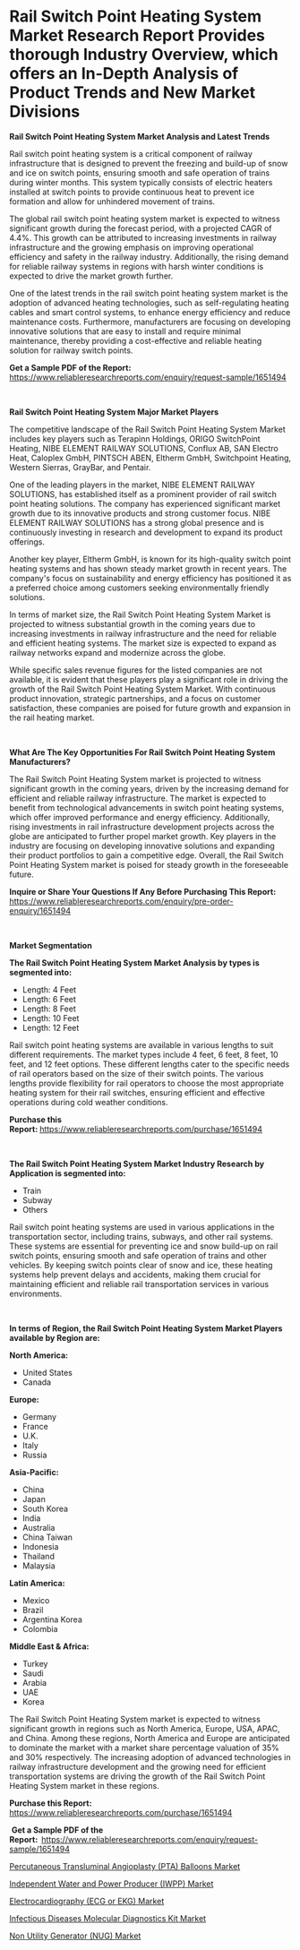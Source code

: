 <p><h1>Rail Switch Point Heating System Market Research Report Provides thorough Industry Overview, which offers an In-Depth Analysis of Product Trends and New Market Divisions</h1></p><p><strong>Rail Switch Point Heating System Market Analysis and Latest Trends</strong></p>
<p><p>Rail switch point heating system is a critical component of railway infrastructure that is designed to prevent the freezing and build-up of snow and ice on switch points, ensuring smooth and safe operation of trains during winter months. This system typically consists of electric heaters installed at switch points to provide continuous heat to prevent ice formation and allow for unhindered movement of trains.</p><p>The global rail switch point heating system market is expected to witness significant growth during the forecast period, with a projected CAGR of 4.4%. This growth can be attributed to increasing investments in railway infrastructure and the growing emphasis on improving operational efficiency and safety in the railway industry. Additionally, the rising demand for reliable railway systems in regions with harsh winter conditions is expected to drive the market growth further.</p><p>One of the latest trends in the rail switch point heating system market is the adoption of advanced heating technologies, such as self-regulating heating cables and smart control systems, to enhance energy efficiency and reduce maintenance costs. Furthermore, manufacturers are focusing on developing innovative solutions that are easy to install and require minimal maintenance, thereby providing a cost-effective and reliable heating solution for railway switch points.</p></p>
<p><strong>Get a Sample PDF of the Report:&nbsp;</strong> <a href="https://www.reliableresearchreports.com/enquiry/request-sample/1651494">https://www.reliableresearchreports.com/enquiry/request-sample/1651494</a></p>
<p>&nbsp;</p>
<p><strong>Rail Switch Point Heating System Major Market Players</strong></p>
<p><p>The competitive landscape of the Rail Switch Point Heating System Market includes key players such as Terapinn Holdings, ORIGO SwitchPoint Heating, NIBE ELEMENT RAILWAY SOLUTIONS, Conflux AB, SAN Electro Heat, Caloplex GmbH, PINTSCH ABEN, Eltherm GmbH, Switchpoint Heating, Western Sierras, GrayBar, and Pentair. </p><p>One of the leading players in the market, NIBE ELEMENT RAILWAY SOLUTIONS, has established itself as a prominent provider of rail switch point heating solutions. The company has experienced significant market growth due to its innovative products and strong customer focus. NIBE ELEMENT RAILWAY SOLUTIONS has a strong global presence and is continuously investing in research and development to expand its product offerings.</p><p>Another key player, Eltherm GmbH, is known for its high-quality switch point heating systems and has shown steady market growth in recent years. The company's focus on sustainability and energy efficiency has positioned it as a preferred choice among customers seeking environmentally friendly solutions.</p><p>In terms of market size, the Rail Switch Point Heating System Market is projected to witness substantial growth in the coming years due to increasing investments in railway infrastructure and the need for reliable and efficient heating systems. The market size is expected to expand as railway networks expand and modernize across the globe.</p><p>While specific sales revenue figures for the listed companies are not available, it is evident that these players play a significant role in driving the growth of the Rail Switch Point Heating System Market. With continuous product innovation, strategic partnerships, and a focus on customer satisfaction, these companies are poised for future growth and expansion in the rail heating market.</p></p>
<p>&nbsp;</p>
<p><strong>What Are The Key Opportunities For Rail Switch Point Heating System Manufacturers?</strong></p>
<p><p>The Rail Switch Point Heating System market is projected to witness significant growth in the coming years, driven by the increasing demand for efficient and reliable railway infrastructure. The market is expected to benefit from technological advancements in switch point heating systems, which offer improved performance and energy efficiency. Additionally, rising investments in rail infrastructure development projects across the globe are anticipated to further propel market growth. Key players in the industry are focusing on developing innovative solutions and expanding their product portfolios to gain a competitive edge. Overall, the Rail Switch Point Heating System market is poised for steady growth in the foreseeable future.</p></p>
<p><strong>Inquire or Share Your Questions If Any Before Purchasing This Report:</strong> <a href="https://www.reliableresearchreports.com/enquiry/pre-order-enquiry/1651494">https://www.reliableresearchreports.com/enquiry/pre-order-enquiry/1651494</a></p>
<p>&nbsp;</p>
<p><strong>Market Segmentation</strong></p>
<p><strong>The Rail Switch Point Heating System Market Analysis by types is segmented into:</strong></p>
<p><ul><li>Length: 4 Feet</li><li>Length: 6 Feet</li><li>Length: 8 Feet</li><li>Length: 10 Feet</li><li>Length: 12 Feet</li></ul></p>
<p><p>Rail switch point heating systems are available in various lengths to suit different requirements. The market types include 4 feet, 6 feet, 8 feet, 10 feet, and 12 feet options. These different lengths cater to the specific needs of rail operators based on the size of their switch points. The various lengths provide flexibility for rail operators to choose the most appropriate heating system for their rail switches, ensuring efficient and effective operations during cold weather conditions.</p></p>
<p><strong>Purchase this Report:&nbsp;</strong><a href="https://www.reliableresearchreports.com/purchase/1651494">https://www.reliableresearchreports.com/purchase/1651494</a></p>
<p>&nbsp;</p>
<p><strong>The Rail Switch Point Heating System Market Industry Research by Application is segmented into:</strong></p>
<p><ul><li>Train</li><li>Subway</li><li>Others</li></ul></p>
<p><p>Rail switch point heating systems are used in various applications in the transportation sector, including trains, subways, and other rail systems. These systems are essential for preventing ice and snow build-up on rail switch points, ensuring smooth and safe operation of trains and other vehicles. By keeping switch points clear of snow and ice, these heating systems help prevent delays and accidents, making them crucial for maintaining efficient and reliable rail transportation services in various environments.</p></p>
<p>&nbsp;</p>
<p><strong>In terms of Region, the Rail Switch Point Heating System Market Players available by Region are:</strong></p>
<p>
    <p> <strong> North America: </strong>
        <ul>
            <li>United States</li>
            <li>Canada</li>
        </ul>
        </p> 
    <p> <strong> Europe: </strong>
        <ul>
            <li>Germany</li>
            <li>France</li>
            <li>U.K.</li>
            <li>Italy</li>
            <li>Russia</li>
        </ul>
        </p> 
    <p> <strong> Asia-Pacific: </strong>
        <ul>
            <li>China</li>
            <li>Japan</li>
            <li>South Korea</li>
            <li>India</li>
            <li>Australia</li>
            <li>China Taiwan</li>
            <li>Indonesia</li>
            <li>Thailand</li>
            <li>Malaysia</li>
        </ul>
        </p> 
    <p> <strong> Latin America: </strong>
        <ul>
            <li>Mexico</li>
            <li>Brazil</li>
            <li>Argentina Korea</li>
            <li>Colombia</li>
        </ul>
        </p> 
    <p> <strong> Middle East & Africa: </strong>
        <ul>
            <li>Turkey</li>
            <li>Saudi</li>
            <li>Arabia</li>
            <li>UAE</li>
            <li>Korea</li>
        </ul>
    </p>
    </p>
<p><p>The Rail Switch Point Heating System market is expected to witness significant growth in regions such as North America, Europe, USA, APAC, and China. Among these regions, North America and Europe are anticipated to dominate the market with a market share percentage valuation of 35% and 30% respectively. The increasing adoption of advanced technologies in railway infrastructure development and the growing need for efficient transportation systems are driving the growth of the Rail Switch Point Heating System market in these regions.</p></p>
<p><strong>Purchase this Report: </strong><a href="https://www.reliableresearchreports.com/purchase/1651494">https://www.reliableresearchreports.com/purchase/1651494</a></p>
<p>&nbsp;<strong>Get a Sample PDF of the Report:&nbsp;&nbsp;</strong><a href="https://www.reliableresearchreports.com/enquiry/request-sample/1651494">https://www.reliableresearchreports.com/enquiry/request-sample/1651494</a></p>
<p><strong></strong></p>
<p><p><a href="https://medium.com/@drakesporer988/percutaneous-transluminal-angioplasty-pta-balloons-market-trends-and-market-analysis-forecasted-8b7eda01ef11">Percutaneous Transluminal Angioplasty (PTA) Balloons Market</a></p><p><a href="https://github.com/suaretopek9/Market-Research-Report-List-1/blob/main/independent-water-and-power-producer-iwpp-market.md">Independent Water and Power Producer (IWPP) Market</a></p><p><a href="https://medium.com/@drakesporer988/electrocardiography-ecg-or-ekg-market-trends-forecast-and-competitive-analysis-to-2031-70dd4636cd94">Electrocardiography (ECG or EKG) Market</a></p><p><a href="https://medium.com/@ruthmorales25/analyzing-infectious-diseases-molecular-diagnostics-kit-market-global-industry-perspective-and-d800876676b6">Infectious Diseases Molecular Diagnostics Kit Market</a></p><p><a href="https://github.com/mharielmesa/Market-Research-Report-List-1/blob/main/non-utility-generator-nug-market.md">Non Utility Generator (NUG) Market</a></p></p>
